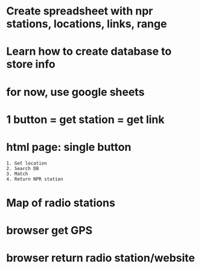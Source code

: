 # Create spreadsheet with npr stations, locations, links, range

  # Learn how to create database to store info
  # for now, use google sheets

# 1 button = get station = get link
  # html page: single button
    1. Get location
    2. Search DB
    3. Match
    4. Return NPR station

# Map of radio stations

# browser get GPS

# browser return radio station/website
